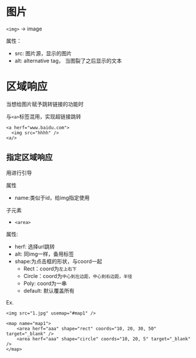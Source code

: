 # 图片

`<img>` -> image

属性：
  - src: 图片源，显示的图片
  - alt: alternative tag， 当图裂了之后显示的文本
  
  
# 区域响应

当想给图片赋予跳转链接的功能时

与`<a>`标签混用，实现超链接跳转

```
<a herf="www.baidu.com">
  <img src="hhhh" />
<a/>
```

## 指定区域响应

用<map>进行引导

属性
  
  - name:类似于id，给img指定使用

子元素
  
  - `<area>`
  
属性:
  - herf: 选择url跳转
  - alt: 同img一样，备用标签
  - shape:为点击框的形状，与coord一起
    - Rect：coord为`左上右下`
    - Circle：coord为`中心到左边距，中心到右边距，半径`
    - Poly: coord为一串
    - default: 默认覆盖所有
    

Ex.

```
<img src="1.jpg" usemap="#map1" />

<map name="map1">
    <area herf="aaa" shape="rect" coords="10, 20, 30, 50" target="_blank" />
    <area herf="aaa" shape="circle" coords="10, 20, 5" target="_blank" />
</map>
```




